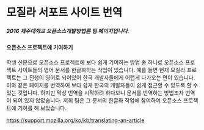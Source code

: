 # 모질라 서포트 사이트 번역

##### *2016 제주대학교 오픈소스개발방법론 팀 페이지입니다.*

#### 오픈소스 프로젝트에 기여하기

학생 신분으로 오픈소스 프로젝트에 보다 쉽게 기여하는 방법 중 하나로  오픈소스 프로젝트 사이트들의 영어 문서를 한글화하는 작업이 있습니다. 예를 들면 현재 모질라 프로젝트는 그 진행이 영어로 되어있어 한국 개발자들에게 어렵게 다가오는 면이 있습니다. 이와 같은 페이지를 번역하여 보다 쉽게 한국의 개발자들이 쉽게 접근할 수 있도록 할 수 있는 것입니다. 하지만 막상 번역을 시작하려 하다보니 문서를 번역하는 방법조차 번역이 되어 있지 않았습니다. 저희 팀은 그 문서의 한글화 작업에 참여하여 오픈소스 프로젝트에 기여를 해 보았습니다.

https://support.mozilla.org/ko/kb/translating-an-article
